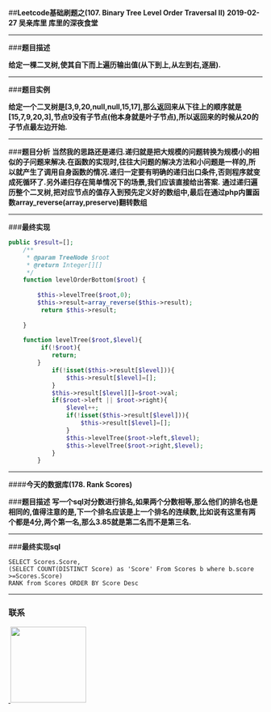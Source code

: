 
##**Leetcode基础刷题之(107. Binary Tree Level Order Traversal II)**
**2019-02-27 吴亲库里 库里的深夜食堂**
****

###**题目描述**

**给定一棵二叉树,使其自下而上遍历输出值(从下到上,从左到右,逐层).**
****

###**题目实例**

**给定一个二叉树是[3,9,20,null,null,15,17],那么返回来从下往上的顺序就是[15,7,9,20,3],节点9没有子节点(他本身就是叶子节点),所以返回来的时候从20的子节点最左边开始.**
****

###**题目分析**
**当然我的思路还是递归.递归就是把大规模的问题转换为规模小的相似的子问题来解决.在函数的实现时,往往大问题的解决方法和小问题是一样的,所以就产生了调用自身函数的情况.递归一定要有明确的递归出口条件,否则程序就变成死循环了.另外递归存在简单情况下的场景,我们应该直接给出答案.**
**通过递归遍历整个二叉树,把对应节点的值存入到预先定义好的数组中,最后在通过php内置函数array_reverse(array,preserve)翻转数组**
****
###**最终实现**
```php
public $result=[];
    /**
     * @param TreeNode $root
     * @return Integer[][]
     */
    function levelOrderBottom($root) {
      
        $this->levelTree($root,0);
        $this->result=array_reverse($this->result);
         return $this->result;
     
    }
    
    function levelTree($root,$level){
         if(!$root){
            return;
        }
            if(!isset($this->result[$level])){
                $this->result[$level]=[];
            }
            $this->result[$level][]=$root->val;
            if($root->left || $root->right){
                $level++;
                if(!isset($this->result[$level])){
                    $this->result[$level]=[];
                }
                $this->levelTree($root->left,$level);
                $this->levelTree($root->right,$level);
            }
        }
```
  ****
  
####**今天的数据库(178. Rank Scores)**


###**题目描述**
**写一个sql对分数进行排名,如果两个分数相等,那么他们的排名也是相同的,值得注意的是,下一个排名应该是上一个排名的连续数,比如说有这里有两个都是4分,两个第一名,那么3.85就是第二名而不是第三名.**
****
###**最终实现sql**
```mysql
SELECT Scores.Score,
(SELECT COUNT(DISTINCT Score) as 'Score' From Scores b where b.score >=Scores.Score) 
RANK from Scores ORDER BY Score Desc
```
****
### 联系
<a href="https://github.com/wuqinqiang/">
​    <img src="https://github.com/wuqinqiang/Lettcode-php/blob/master/qrcode_for_gh_c194f9d4cdb1_430.jpg" width="150px" height="150px">
</a> 